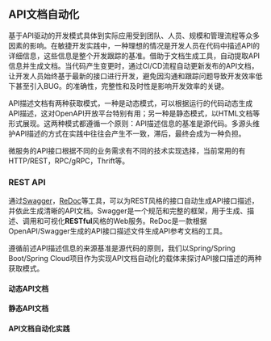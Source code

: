 ## API文档自动化

基于API驱动的开发模式具体到实际应用受到团队、人员、规模和管理流程等众多因素的影响。在敏捷开发实践中，一种理想的情况是开发人员在代码中描述API的详细信息，这些信息是整个开发跟踪的基准。借助于文档生成工具，自动提取API信息并生成文档。当代码产生变更时，通过CI/CD流程自动更新发布的API文档，让开发人员始终基于最新的接口进行开发，避免因沟通和跟踪问题导致开发效率低下甚至引入BUG。的准确性，完整性和及时性是影响开发效率的关键。

API描述文档有两种获取模式，一种是动态模式，可以根据运行的代码动态生成API描述，这对OpenAPI开放平台特别有用；另一种是静态模式，以HTML文档等形式展现。这两种模式都遵循一个原则：API描述信息的基准是源代码。多源头维护API描述的方式在实践中往往会产生不一致，滞后，最终会成为一种负担。

微服务的API接口根据不同的业务需求有不同的技术实现选择，当前常用的有HTTP/REST，RPC/gRPC，Thrift等。

### REST API

通过[Swagger](http://swagger.io/)，[ReDoc](https://github.com/Rebilly/ReDoc)等工具，可以为REST风格的接口自动生成API接口描述，并依此生成清晰的API文档。Swagger是一个规范和完整的框架，用于生成、描述、调用和可视化**RESTful**风格的Web服务。ReDoc是一款根据OpenAPI/Swagger生成的API接口描述文件生成API参考文档的工具。

遵循前述API描述信息的来源基准是源代码的原则，我们以Spring/Spring Boot/Spring Cloud项目作为实现API文档自动化的载体来探讨API接口描述的两种获取模式。

#### 动态API文档

#### 静态API文档

#### API文档自动化实践